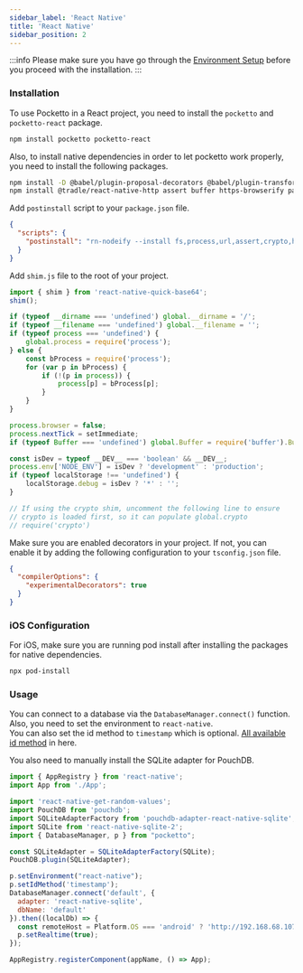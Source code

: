 ```yaml
---
sidebar_label: 'React Native'
title: 'React Native'
sidebar_position: 2
---
```


:::info
Please make sure you have go through the [Environment Setup](/docs/environment-setup) before you proceed with the installation.
:::

### Installation

To use Pocketto in a React project, you need to install the `pocketto` and `pocketto-react` package.

```bash
npm install pocketto pocketto-react
```

Also, to install native dependencies in order to let pocketto work properly, you need to install the following packages.

```bash
npm install -D @babel/plugin-proposal-decorators @babel/plugin-transform-class-static-block babel-plugin-module-resolver babel-plugin-transform-decorators-legacy rn-nodeify
npm install @tradle/react-native-http assert buffer https-browserify path-browserify process react-native-crypto react-native-get-random-values react-native-level-fs react-native-os react-native-randombytes react-native-sqlite-2 readable-stream stream-browserify url base-64 pouchdb-adapter-react-native-sqlite@3.0.1
```

Add `postinstall` script to your `package.json` file.

```json title="package.json"
{
  "scripts": {
    "postinstall": "rn-nodeify --install fs,process,url,assert,crypto,http,https,os,buffer,stream,path --hack"
  }
}
```

Add `shim.js` file to the root of your project.

```js title="shim.js"
import { shim } from 'react-native-quick-base64';
shim();

if (typeof __dirname === 'undefined') global.__dirname = '/';
if (typeof __filename === 'undefined') global.__filename = '';
if (typeof process === 'undefined') {
    global.process = require('process');
} else {
    const bProcess = require('process');
    for (var p in bProcess) {
        if (!(p in process)) {
            process[p] = bProcess[p];
        }
    }
}

process.browser = false;
process.nextTick = setImmediate;
if (typeof Buffer === 'undefined') global.Buffer = require('buffer').Buffer;

const isDev = typeof __DEV__ === 'boolean' && __DEV__;
process.env['NODE_ENV'] = isDev ? 'development' : 'production';
if (typeof localStorage !== 'undefined') {
    localStorage.debug = isDev ? '*' : '';
}

// If using the crypto shim, uncomment the following line to ensure
// crypto is loaded first, so it can populate global.crypto
// require('crypto')
```

Make sure you are enabled decorators in your project. If not, you can enable it by adding the following configuration to your `tsconfig.json` file.

```json title="tsconfig.json"
{
  "compilerOptions": {
    "experimentalDecorators": true
  }
}
```

### iOS Configuration

For iOS, make sure you are running pod install after installing the packages for native dependencies.

```bash
npx pod-install
```

### Usage

You can connect to a database via the `DatabaseManager.connect()` function. <br />
Also, you need to set the environment to `react-native`. <br />
You can also set the id method to `timestamp` which is optional. [All available id method](/docs/data-modelling/id) in here.

You also need to manually install the SQLite adapter for PouchDB.

```jsx title="index.js"
import { AppRegistry } from 'react-native';
import App from './App';

import 'react-native-get-random-values';
import PouchDB from 'pouchdb';
import SQLiteAdapterFactory from 'pouchdb-adapter-react-native-sqlite';
import SQLite from 'react-native-sqlite-2';
import { DatabaseManager, p } from "pocketto";

const SQLiteAdapter = SQLiteAdapterFactory(SQLite);
PouchDB.plugin(SQLiteAdapter);

p.setEnvironment("react-native");
p.setIdMethod('timestamp');
DatabaseManager.connect('default', {
  adapter: 'react-native-sqlite',
  dbName: 'default'
}).then((localDb) => {
  const remoteHost = Platform.OS === 'android' ? 'http://192.168.68.107:5984' : 'http://localhost:5984';
  p.setRealtime(true);
});

AppRegistry.registerComponent(appName, () => App);
```
